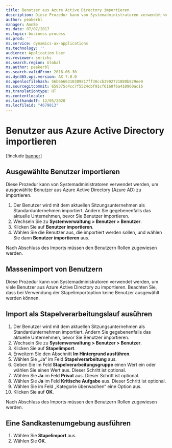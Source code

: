 ```yaml
---
title: Benutzer aus Azure Active Directory importieren
description: Diese Prozedur kann von Systemadministratoren verwendet werden, um ausgewählte Benutzer manuell oder viele Benutzer aus Azure Active Directory zu importieren.
author: peakerbl
manager: AnnBe
ms.date: 07/07/2017
ms.topic: business-process
ms.prod: ''
ms.service: dynamics-ax-applications
ms.technology: ''
audience: Application User
ms.reviewer: sericks
ms.search.region: Global
ms.author: peakerbl
ms.search.validFrom: 2016-06-30
ms.dyn365.ops.version: AX 7.0.0
ms.openlocfilehash: 56b6666310309817ff30ccb3902721880b829ee0
ms.sourcegitcommit: 659375c4cc7f5524cbf91cf6160f6a410960ac16
ms.translationtype: HT
ms.contentlocale: 
ms.lasthandoff: 12/05/2020
ms.locfileid: "4679813"
---
```

# <a name="import-users-from-azure-active-directory"></a>Benutzer aus Azure Active Directory importieren

[!include [banner](../../includes/banner.md)]

## <a name="import-select-users"></a>Ausgewählte Benutzer importieren

Diese Prozedur kann von Systemadministratoren verwendet werden, um ausgewählte Benutzer aus Azure Active Directory (Azure AD) zu importieren.

1. Der Benutzer wird mit dem aktuellen Sitzungsunternehmen als Standardunternehmen importiert. Ändern Sie gegebenenfalls das aktuelle Unternehmen, bevor Sie Benutzer importieren.
2. Wechseln Sie zu **Systemverwaltung > Benutzer > Benutzer**.
3. Klicken Sie auf **Benutzer importieren**.
4. Wählen Sie die Benutzer aus, die importiert werden sollen, und wählen Sie dann **Benutzer importieren** aus.

Nach Abschluss des Imports müssen den Benutzern Rollen zugewiesen werden.

## <a name="import-users-in-bulk"></a>Massenimport von Benutzern

Diese Prozedur kann von Systemadministratoren verwendet werden, um viele Benutzer aus Azure Active Directory zu importieren.
Beachten Sie, dass bei Verwendung der Stapelimportoption keine Benutzer ausgewählt werden können.

## <a name="run-the-import-as-a-batch-job"></a>Import als Stapelverarbeitungslauf ausühren
1. Der Benutzer wird mit dem aktuellen Sitzungsunternehmen als Standardunternehmen importiert. Ändern Sie gegebenenfalls das aktuelle Unternehmen, bevor Sie Benutzer importieren.
2. Wechseln Sie zu **Systemverwaltung > Benutzer > Benutzer**.
3. Klicken Sie auf **Stapelimport**.
4. Erweitern Sie den Abschnitt **Im Hintergrund ausführen**.
4. Wählen Sie „Ja“ im Feld **Stapelverarbeitung** aus.
6. Geben Sie im Feld **Stapelverarbeitungsgruppe** einen Wert ein oder wählen Sie einen Wert aus. Dieser Schritt ist optional.  
7. Wählen Sie **Ja** im Feld **Privat** aus. Dieser Schritt ist optional.  
8. Wählen Sie **Ja** im Feld **Kritische Aufgabe** aus. Dieser Schritt ist optional.  
9. Wählen Sie im Feld „Kategorie überwachen“ eine Option aus.
10. Klicken Sie auf **OK**.

Nach Abschluss des Imports müssen den Benutzern Rollen zugewiesen werden.

## <a name="run-in-a-sandbox-environment"></a>Eine Sandkastenumgebung ausführen
1. Wählen Sie **Stapelimport** aus.
2. Wählen Sie **OK**.
